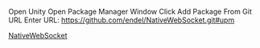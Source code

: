 Open Unity
Open Package Manager Window
Click Add Package From Git URL
Enter URL: https://github.com/endel/NativeWebSocket.git#upm

[NativeWebSocket](https://github.com/endel/NativeWebSocket.git#upm)
